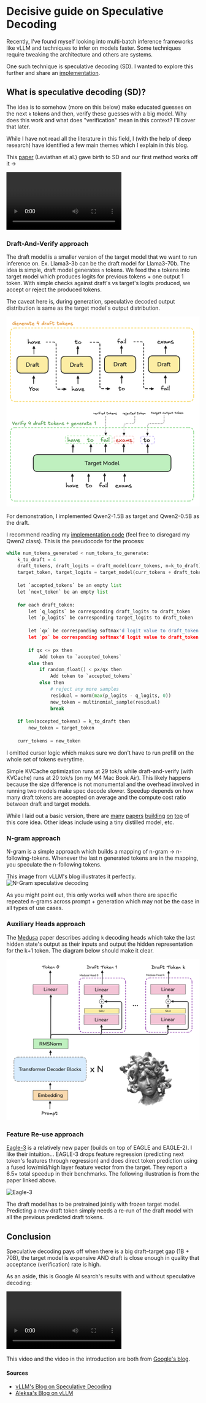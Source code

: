 # Decisive guide on Speculative Decoding

Recently, I've found myself looking into multi-batch inference frameworks like vLLM and techniques to infer on models faster. Some techniques require tweaking the architecture and others are systems.

One such technique is speculative decoding (SD). I wanted to explore this further and share an [implementation](https://github.com/omkaark/speculative-decoding/blob/8c4b9c820bd0e6971d3bd3617f3d27c17e0d4400/qwen-draft-and-verify.py#L169).

## What is speculative decoding (SD)?

The idea is to somehow (more on this below) make educated guesses on the next `k` tokens and then, verify these guesses with a big model. Why does this work and what does "verification" mean in this context? I'll cover that later.

While I have not read all the literature in this field, I (with the help of deep research) have identified a few main themes which I explain in this blog.

This [paper](https://arxiv.org/pdf/2211.17192) (Leviathan et al.) gave birth to SD and our first method works off it ->

![Google's Speculative Decoding Illustration](https://storage.googleapis.com/gweb-research2023-media/media/SpeculativeDecoding-1-Illustration.mp4)

### Draft-And-Verify approach
The draft model is a smaller version of the target model that we want to run inference on. Ex. Llama3-3b can be the draft model for Llama3-70b. The idea is simple, draft model generates `n` tokens. We feed the `n` tokens into target model which produces logits for previous tokens + one output 1 token. With simple checks against draft's vs target's logits produced, we accept or reject the produced tokens.

The caveat here is, during generation, speculative decoded output distribution is same as the target model's output distribution.

![Speculative decoding diagram: generate 4 draft tokens, verify with target model, accept or reject tokens](https://raw.githubusercontent.com/omkaark/omkaark.github.io/refs/heads/main/public/7-spec-decode/draft-and-verify.png?raw=true)

For demonstration, I implemented Qwen2-1.5B as target and Qwen2-0.5B as the draft. 

I recommend reading my [implementation code](https://github.com/omkaark/speculative-decoding/blob/8c4b9c820bd0e6971d3bd3617f3d27c17e0d4400/qwen-draft-and-verify.py#L169) (feel free to disregard my Qwen2 class). This is the pseudocode for the process:
```python
while num_tokens_generated < num_tokens_to_generate:
    k_to_draft = 4
    draft_tokens, draft_logits = draft_model(curr_tokens, n=k_to_draft)
    target_token, target_logits = target_model(curr_tokens + draft_tokens, n=1)

    let `accepted_tokens` be an empty list
    let `next_token` be an empty list

    for each draft_token:
        let `q_logits` be corresponding draft_logits to draft_token
        let `p_logits` be corresponding target_logits to draft_token

        let `qx` be corresponding softmax'd logit value to draft_token from q_logits
        let `px` be corresponding softmax'd logit value to draft_token from p_logits

        if qx <= px then
            Add token to `accepted_tokens`
        else then
            if random_float() < px/qx then
                Add token to `accepted_tokens`
            else then
                # reject any more samples
                residual = norm(max(p_logits - q_logits, 0))
                new_token = multinomial_sample(residual)
                break
    
    if len(accepted_tokens) = k_to_draft then
        new_token = target_token
    
    curr_tokens = new_token
```

I omitted cursor logic which makes sure we don't have to run prefill on the whole set of tokens everytime.

Simple KVCache optimization runs at 29 tok/s while draft-and-verify (with KVCache) runs at 20 tok/s (on my M4 Mac Book Air). This likely happens because the size difference is not monumental and the overhead involved in running two models make spec decode slower. Speedup depends on how many draft tokens are accepted on average and the compute cost ratio between draft and target models.

While I laid out a basic version, there are [many](https://arxiv.org/abs/2211.17192?utm_source=chatgpt.com) [papers](https://arxiv.org/abs/2308.04623?utm_source=chatgpt.com) [building](https://arxiv.org/abs/2305.09781?utm_source=chatgpt.com) [on](https://arxiv.org/abs/2310.08461?utm_source=chatgpt.com) [top](https://arxiv.org/abs/2310.07177?utm_source=chatgpt.com) of this core idea. Other ideas include using a tiny distilled model, etc.

### N-gram approach
N-gram is a simple approach which builds a mapping of n-gram -> n-following-tokens. Whenever the last n generated tokens are in the mapping, you speculate the n-following tokens.

This image from vLLM's blog illustrates it perfectly.
![N-Gram speculative decoding](https://blog.vllm.ai/assets/figures/spec-decode/figure3.png)

As you might point out, this only works well when there are specific repeated n-grams across prompt + generation which may not be the case in all types of use cases.

### Auxiliary Heads approach
The [Medusa](https://arxiv.org/pdf/2401.10774) paper describes adding `k` decoding heads which take the last hidden state's output as their inputs and output the hidden representation for the k+1 token. The diagram below should make it clear.

![Medusa decoding architecture with multiple linear heads predicting tokens in parallel from transformer outputs](https://raw.githubusercontent.com/omkaark/omkaark.github.io/refs/heads/main/public/7-spec-decode/medusa.png?verify=True)

### Feature Re-use approach
[Eagle-3](https://arxiv.org/html/2503.01840v1?utm_source=chatgpt.com) is a relatively new paper (builds on top of EAGLE and EAGLE-2). I like their intuition... EAGLE-3 drops feature regression (predicting next token's features through regression) and does direct token prediction using a fused low/mid/high layer feature vector from the target. They report a 6.5× total speedup in their benchmarks. The following illustration is from the paper linked above.

![Eagle-3](https://arxiv.org/html/2503.01840v1/x7.png)

The draft model has to be pretrained jointly with frozen target model. Predicting a new draft token simply needs a re-run of the draft model with all the previous predicted draft tokens.

## Conclusion

Speculative decoding pays off when there is a big draft–target gap (1B + 70B), the target model is expensive AND draft is close enough in quality that acceptance (verification) rate is high.

As an aside, this is Google AI search's results with and without speculative decoding:

![AI Search Results](https://storage.googleapis.com/gweb-research2023-media/media/SpeculativeDecoding-0-AIO.mp4)

This video and the video in the introduction are both from [Google's blog](https://research.google/blog/looking-back-at-speculative-decoding/).

#### Sources
- [vLLM's Blog on Speculative Decoding](https://blog.vllm.ai/2024/10/17/spec-decode.html?utm_source=chatgpt.com)
- [Aleksa's Blog on vLLM](https://www.aleksagordic.com/blog/vllm)